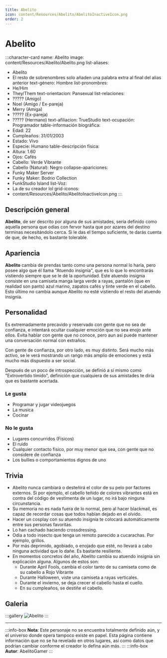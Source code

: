 ```yaml
---
title: Abelito
icon: content/Resources/Abelito/AbelitoInactiveIcon.png
order: 2
---
```


# Abelito

:::character-card
name: Abelito
image: content/Resources/Abelito/Abelito.png
list-aliases:
  - Abelito
  - El resto de sobrenombres solo añaden una palabra extra al final del alias anterior
text-género: Hombre
list-pronombres:
  - He/Him
  - They/Them
text-orientacion: Pansexual
list-relaciones:
  - ????? (Amigo)
  - Noel (Amigo / Ex-pareja)
  - Merry (Amiga)
  - ????? (Ex-pareja)
  - ????? (Hermano)
text-afiliacion: TrueStudio
text-ocupación: Programador
table-información biográfica:
  - Edad: 22
  - Cumpleaños: 31/01/2003
  - Estado: Vivo
  - Especie: Humano
table-descripción física:
  - Altura: 1.60
  - Ojos: Cafés
  - Cabello: Verde Vibrante
  - Cabello (Natural): Negro
collapse-apariciones:
  - Funky Maker Server
  - Funky Maker: Bodrio Collection
  - FunkStudio Island
list-Voz:
  - La de su creador lol
grid-iconos:
  - content/Resources/Abelito/AbelitoInactiveIcon.png
:::

## Descripción general

**Abelito**, de ser descrito por alguna de sus amistades, sería definido como aquella persona que odias con fervor hasta que por azares del destino terminas necesitándolo cerca. Si le das el tiempo suficiente, te darás cuenta de que, de hecho, es bastante tolerable.

## Apariencia

**Abelito** cambia de prendas tanto como una persona normal lo haría, pero posee algo que él llama "Atuendo insignia", que es lo que lo encontrarás vistiendo siempre que se le dé la oportunidad. Este atuendo insignia consiste en una camiseta manga larga verde a rayas, pantalón (que en realidad son pants) azul marino, zapatos cafés y tinte verde en el cabello. Esto último no cambia aunque Abelito no esté vistiendo el resto del atuendo insignia.

## Personalidad

Es extremadamente precavido y reservado con gente que no sea de confianza, e intentará ocultar cualquier emoción que no sea enojo ante ellos. Evita hablar con gente que no conoce, pero aun así puede mantener una conversación normal con extraños.

Con gente de confianza, por otro lado, es muy distinto. Será mucho más activo, se le verá mostrando un rango más amplio de emociones y está mucho más dispuesto a ser social.

Después de un poco de introspección, se definió a sí mismo como "Extrovertido tímido", definición que cualquiera de sus amistades te diría que es bastante acertada.

### Le gusta
  - Programar y jugar videojuegos
  - La musica
  - Cocinar

### No le gusta
  - Lugares concurridos (Fisicos)
  - El ruido
  - Cualquier contacto fisico, por muy menor que sea, con gente que no considere de confianza
  - Los bullies o comportamientos dignos de uno

## Trivia
  - Abelito nunca cambiará o desteñirá el color de su pelo por factores externos. Si por ejemplo, el cabello teñido de colores vibrantes está en contra del código de vestimenta de un lugar, no irá bajo ninguna circunstancia.
  - Su memoria no es nada fuera de lo normal, pero al hacer blackmail, es capaz de recordar cosas que todos habían dejado en el olvido.
  - Hacer un cosplay con su atuendo insignia te colocará automáticamente entre sus personas favoritas.
  - Lo han cachado haciendo crossdressing.
  - Odia a todo insecto que tenga un remoto parecido a cucarachas. Por ejemplo, grillos.
  - Por más deprimido, agobiado, o enojado que esté, no llevará a cabo ninguna actividad que lo dañe. Es bastante resiliente.
  - En momentos concretos del año, Abelito cambia su atuendo insignia sin explicación alguna. Algunos de estos son:
    - Durante April Fools, cambia el color tanto de su camiseta como de su cabello a Rojo Vibrante
    - Durante Halloween, viste una camiseta a rayas verticales.
    - Durante el invierno, se deja crecer el cabello hasta el cuello.
    - En su cumpleaños, se destiñe el cabello.

## Galeria
:::gallery
![Abelito](content\Resources\Abelito\Abelito.png)
:::

---

:::info-box
**Nota**: Este personaje no se encuentra totalmente definido aún, y el universo donde opera tampoco existe en papel. Esta página contiene
información que no se ha revelado en otros lugares, así como datos que podrían cambiar conforme el creador lo defina aún más.
:::
:::info-box
**Autor**: AbelitoGamer
:::
